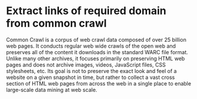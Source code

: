 # Extract links of required domain from common crawl
Common Crawl is a corpus of web crawl data composed of over 25 billion web pages. It conducts regular web wide crawls of the open web and preserves all of the content it downloads in the standard WARC file format. Unlike many other archives, it focuses primarily on preserving HTML web pages and does not archive images, videos, JavaScript files, CSS stylesheets, etc. Its goal is not to preserve the exact look and feel of a website on a given snapshot in time, but rather to collect a vast cross section of HTML web pages from across the web in a single place to enable large-scale data mining at web scale.
